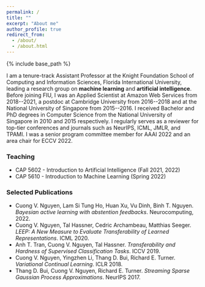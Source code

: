 ```yaml
---
permalink: /
title: ""
excerpt: "About me"
author_profile: true
redirect_from: 
  - /about/
  - /about.html
---
```


{% include base_path %}

I am a tenure-track Assistant Professor at the Knight Foundation School of Computing and Information Sciences, Florida International University, leading a research group on **machine learning** and **artificial intelligence**. Before joining FIU, I was an Applied Scientist at Amazon Web Services from 2018--2021, a postdoc at Cambridge University from 2016--2018 and at the National University of Singapore from 2015--2016. I received Bachelor and PhD degrees in Computer Science from the National University of Singapore in 2010 and 2015 respectively. I regularly serves as a reviewer for top-tier conferences and journals such as NeurIPS, ICML, JMLR, and TPAMI. I was a senior program committee member for AAAI 2022 and an area chair for ECCV 2022.

### Teaching
- CAP 5602 - Introduction to Artificial Intelligence (Fall 2021, 2022)
- CAP 5610 - Introduction to Machine Learning (Spring 2022)

### Selected Publications
- Cuong V. Nguyen, Lam Si Tung Ho, Huan Xu, Vu Dinh, Binh T. Nguyen. *Bayesian active learning with abstention feedbacks*. Neurocomputing, 2022.
- Cuong V. Nguyen, Tal Hassner, Cedric Archambeau, Matthias Seeger. *LEEP: A New Measure to Evaluate Transferability of Learned Representations*. ICML 2020.
- Anh T. Tran, Cuong V. Nguyen, Tal Hassner. *Transferability and Hardness of Supervised Classification Tasks*. ICCV 2019.
- Cuong V. Nguyen, Yingzhen Li, Thang D. Bui, Richard E. Turner. *Variational Continual Learning*. ICLR 2018.
- Thang D. Bui, Cuong V. Nguyen, Richard E. Turner. *Streaming Sparse Gaussian Process Approximations*. NeurIPS 2017.
